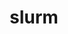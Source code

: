 ---
title: "slurm"
layout: cache
categories: [package, develop-2023-08-20]
meta: {"versions": ["23-02-2-1"], "compilers": ["gcc@=11.1.0", "gcc@=11.3.0", "gcc@=7.5.0"], "oss": ["ubuntu18.04", "ubuntu20.04", "ubuntu22.04"], "platforms": ["linux"], "targets": ["ppc64le", "x86_64_v3"], "stacks": ["e4s", "e4s-power", "radiuss", "root", "tutorial"], "num_specs": 4, "num_specs_by_stack": {"root": 4, "radiuss": 1, "e4s-power": 1, "e4s": 1, "tutorial": 1}}
spec_details: [{"hash": "xagnqvg6wjhd6ap4n27wkrwj4d4pxteq", "compiler": "gcc@=7.5.0", "versions": ["23-02-2-1"], "os": "ubuntu18.04", "platform": "linux", "target": "x86_64_v3", "variants": ["build_system=autotools", "~gtk", "~hdf5", "~hwloc", "~mariadb", "~pmix", "+readline", "~restd", "sysconfdir=PREFIX/etc"], "stacks": ["root", "radiuss"], "size": "-", "tarball": "https://binaries.spack.io/releases/develop-2023-08-20/build_cache/linux-ubuntu18.04-x86_64_v3/gcc-7.5.0/slurm-23-02-2-1/linux-ubuntu18.04-x86_64_v3-gcc-7.5.0-slurm-23-02-2-1-xagnqvg6wjhd6ap4n27wkrwj4d4pxteq.spack"}, {"hash": "e66mrifz3cqam3rp4drfvilxs4tqb4ri", "compiler": "gcc@=11.1.0", "versions": ["23-02-2-1"], "os": "ubuntu20.04", "platform": "linux", "target": "ppc64le", "variants": ["build_system=autotools", "~gtk", "~hdf5", "~hwloc", "~mariadb", "~pmix", "+readline", "~restd", "sysconfdir=PREFIX/etc"], "stacks": ["root", "e4s-power"], "size": "-", "tarball": "https://binaries.spack.io/releases/develop-2023-08-20/build_cache/linux-ubuntu20.04-ppc64le/gcc-11.1.0/slurm-23-02-2-1/linux-ubuntu20.04-ppc64le-gcc-11.1.0-slurm-23-02-2-1-e66mrifz3cqam3rp4drfvilxs4tqb4ri.spack"}, {"hash": "xz3bspnjqtshn3ub3b4wueuur6yhrd54", "compiler": "gcc@=11.1.0", "versions": ["23-02-2-1"], "os": "ubuntu20.04", "platform": "linux", "target": "x86_64_v3", "variants": ["build_system=autotools", "~gtk", "~hdf5", "~hwloc", "~mariadb", "~pmix", "+readline", "~restd", "sysconfdir=PREFIX/etc"], "stacks": ["e4s", "root"], "size": "-", "tarball": "https://binaries.spack.io/releases/develop-2023-08-20/build_cache/linux-ubuntu20.04-x86_64_v3/gcc-11.1.0/slurm-23-02-2-1/linux-ubuntu20.04-x86_64_v3-gcc-11.1.0-slurm-23-02-2-1-xz3bspnjqtshn3ub3b4wueuur6yhrd54.spack"}, {"hash": "mrdix2phsjlozdp3s2ohsesrwbccgusi", "compiler": "gcc@=11.3.0", "versions": ["23-02-2-1"], "os": "ubuntu22.04", "platform": "linux", "target": "x86_64_v3", "variants": ["build_system=autotools", "~gtk", "~hdf5", "~hwloc", "~mariadb", "~pmix", "+readline", "~restd", "sysconfdir=PREFIX/etc"], "stacks": ["tutorial", "root"], "size": "-", "tarball": "https://binaries.spack.io/releases/develop-2023-08-20/build_cache/linux-ubuntu22.04-x86_64_v3/gcc-11.3.0/slurm-23-02-2-1/linux-ubuntu22.04-x86_64_v3-gcc-11.3.0-slurm-23-02-2-1-mrdix2phsjlozdp3s2ohsesrwbccgusi.spack"}]
---